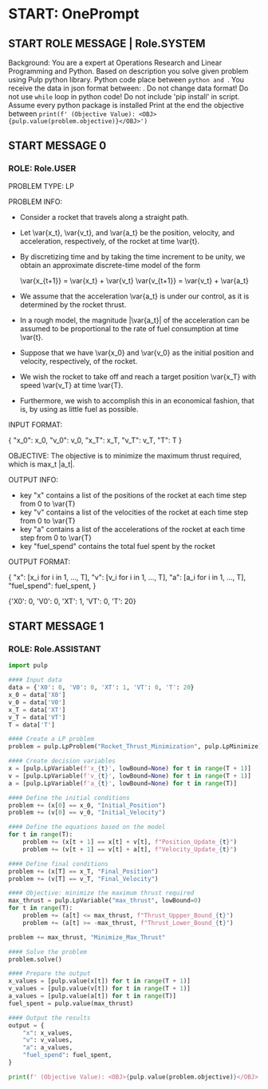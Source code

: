 # START: OnePrompt 
## START ROLE MESSAGE | Role.SYSTEM 
Background: You are a expert at Operations Research and Linear Programming and Python. Based on description you solve given problem using Pulp python library. Python code place between ```python and ```. You receive the data in json format between: <DATA></DATA>. Do not change data format! Do not use `while` loop in python code! Do not include 'pip install' in script. Assume every python package is installed Print at the end the objective between <OBJ></OBJ> `print(f' (Objective Value): <OBJ>{pulp.value(problem.objective)}</OBJ>')`  
## START MESSAGE 0 
### ROLE: Role.USER
<DESCRIPTION>
PROBLEM TYPE: LP

PROBLEM INFO: 

- Consider a rocket that travels along a straight path. 
- Let \var{x_t}, \var{v_t}, and \var{a_t} be the position, velocity, and acceleration, respectively, of the rocket at time \var{t}.
- By discretizing time and by taking the time increment to be unity, we obtain an approximate discrete-time model of the form 
    
    \var{x_{t+1}} = \var{x_t} + \var{v_t}
    \var{v_{t+1}} = \var{v_t} + \var{a_t}

- We assume that the acceleration \var{a_t} is under our control, as it is determined by the rocket thrust.
- In a rough model, the magnitude |\var{a_t}| of the accelera­tion can be assumed to be proportional to the rate of fuel consumption at time \var{t}.
- Suppose that we have \var{x_0} and \var{v_0} as the initial position and velocity, respectively, of the rocket.
- We wish the rocket to take off and reach a target position \var{x_T} with speed \var{v_T} at time \var{T}.
- Furthermore, we wish to accomplish this in an economical fashion, that is, by using as little fuel as possible.


INPUT FORMAT: 

{
    "x_0": x_0,
    "v_0": v_0,
    "x_T": x_T,
    "v_T": v_T,
    "T": T
}

OBJECTIVE: The objective is to minimize the maximum thrust required, which is max_t |a_t|. 

OUTPUT INFO:

- key "x" contains a list of the positions of the rocket at each time step from 0 to \var{T}
- key "v" contains a list of the velocities of the rocket at each time step from 0 to \var{T}
- key "a" contains a list of the accelerations of the rocket at each time step from 0 to \var{T}
- key "fuel_spend" contains the total fuel spent by the rocket

OUTPUT FORMAT:

{
    "x": [x_i for i in 1, ..., T],
    "v": [v_i for i in 1, ..., T],
    "a": [a_i for i in 1, ..., T],
    "fuel_spend": fuel_spent,
}


</DESCRIPTION>
<DATA>
{'X0': 0, 'V0': 0, 'XT': 1, 'VT': 0, 'T': 20}</DATA>


## START MESSAGE 1 
### ROLE: Role.ASSISTANT
```python
import pulp

#### Input data
data = {'X0': 0, 'V0': 0, 'XT': 1, 'VT': 0, 'T': 20}
x_0 = data['X0']
v_0 = data['V0']
x_T = data['XT']
v_T = data['VT']
T = data['T']

#### Create a LP problem
problem = pulp.LpProblem("Rocket_Thrust_Minimization", pulp.LpMinimize)

#### Create decision variables
x = [pulp.LpVariable(f'x_{t}', lowBound=None) for t in range(T + 1)]
v = [pulp.LpVariable(f'v_{t}', lowBound=None) for t in range(T + 1)]
a = [pulp.LpVariable(f'a_{t}', lowBound=None) for t in range(T)]

#### Define the initial conditions
problem += (x[0] == x_0, "Initial_Position")
problem += (v[0] == v_0, "Initial_Velocity")

#### Define the equations based on the model
for t in range(T):
    problem += (x[t + 1] == x[t] + v[t], f"Position_Update_{t}")
    problem += (v[t + 1] == v[t] + a[t], f"Velocity_Update_{t}")

#### Define final conditions
problem += (x[T] == x_T, "Final_Position")
problem += (v[T] == v_T, "Final_Velocity")

#### Objective: minimize the maximum thrust required
max_thrust = pulp.LpVariable("max_thrust", lowBound=0)
for t in range(T):
    problem += (a[t] <= max_thrust, f"Thrust_Uppper_Bound_{t}")
    problem += (a[t] >= -max_thrust, f"Thrust_Lower_Bound_{t}")

problem += max_thrust, "Minimize_Max_Thrust"

#### Solve the problem
problem.solve()

#### Prepare the output
x_values = [pulp.value(x[t]) for t in range(T + 1)]
v_values = [pulp.value(v[t]) for t in range(T + 1)]
a_values = [pulp.value(a[t]) for t in range(T)]
fuel_spent = pulp.value(max_thrust)

#### Output the results
output = {
    "x": x_values,
    "v": v_values,
    "a": a_values,
    "fuel_spend": fuel_spent,
}

print(f' (Objective Value): <OBJ>{pulp.value(problem.objective)}</OBJ>')
```

